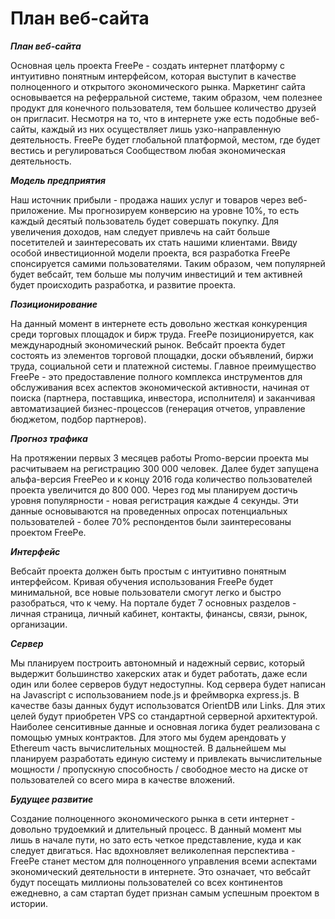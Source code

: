 # План веб-сайта

   
 ***План веб-сайта***

   Основная цель проекта FreePe - создать интернет платформу с интуитивно понятным интерфейсом, которая выступит в качестве полноценного и открытого экономического рынка. Маркетинг сайта основывается на реферральной системе, таким образом, чем полезнее продукт для конечного пользователя, тем большее количество друзей он пригласит. Несмотря на то, что в интернете уже есть подобные веб-сайты, каждый из них осуществляет лишь узко-направленную деятельность. FreePe будет глобальной платформой, местом, где будет вестись и регулироваться Сообществом любая экономическая деятельность.

***Модель предприятия***

Наш источник прибыли - продажа наших услуг и товаров через веб-приложение. Мы прогнозируем конверсию на уровне 10%, то есть каждый десятый пользователь будет совершать покупку. Для увеличения доходов, нам следует привлечь на сайт больше посетителей и заинтересовать их стать нашими клиентами. Ввиду особой инвестиционной модели проекта, вся разработка FreePe спонсируется самими пользователями. Таким образом, чем популярней будет вебсайт, тем больше мы получим инвестиций и тем активней будет происходить разработка, и развитие проекта. 
	
***Позиционирование***

На данный момент в интернете есть довольно жесткая конкуренция среди торговых площадок и бирж труда. FreePe позиционируется, как международный экономический рынок. Вебсайт проекта будет состоять из элементов торговой площадки, доски объявлений, биржи труда, социальной сети и платежной системы. Главное преимущество FreePe - это предоставление полного комплекса инструментов для обслуживания всех аспектов экономической активности, начиная от поиска (партнера, поставщика, инвестора, исполнителя) и заканчивая автоматизацией бизнес-процессов (генерация отчетов, управление бюджетом, подбор партнеров). 
	
***Прогноз трафика***

На протяжении первых 3 месяцев работы Promo-версии проекта мы расчитываем на регистрацию 300 000 человек. Далее будет запущена альфа-версия FreePeo и к концу 2016 года количество пользователей проекта увеличится до 800 000. Через год мы планируем достичь уровня популярности - новая регистрация каждые 4 секунды. Эти данные основываются на проведенных опросах потенциальных пользователей - более 70% респондентов были заинтересованы проектом FreePe. 

***Интерфейс***

Вебсайт проекта должен быть простым с интуитивно понятным интерфейсом. Кривая обучения использования FreePe будет минимальной, все новые пользователи смогут легко и быстро разобраться, что к чему. На портале будет 7 основных разделов - личная страница, личный кабинет, контакты, финансы, связи, рынок, организации.

***Сервер***

Мы планируем построить автономный и надежный сервис, который выдержит большинство хакерских атак и будет работать, даже если один или более серверов будут недоступны. Код сервера будет написан на Javascript с использованием node.js и фреймворка express.js. В качестве базы данных будут использоватся OrientDB или Links. Для этих целей будут приобретен VPS со стандартной серверной архитектурой. Наиболее сенситивные данные и основная логика будет реализована с помощью умных контрактов. Для этого мы будем арендовать у Ethereum часть вычислительных мощностей. В дальнейшем мы планируем разработать единую систему и привлекать вычислительные мощности / пропускную способность / свободное место на диске от пользователей со всего мира в качестве вложений. 

***Будущее развитие***

Создание полноценного экономического рынка в сети интернет - довольно трудоемкий и длительный процесс. В данный момент мы лишь в начале пути, но зато есть четкое представление, куда и как следует двигаться. Нас вдохновляет великолепная перспектива - FreePe станет местом для полноценного управления всеми аспектами экономический деятельности в интернете. Это означает, что вебсайт будут посещать миллионы пользователей со всех континентов ежедневно, а сам стартап будет признан самым успешным проектом в истории.
